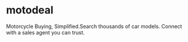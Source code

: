 # motodeal
Motorcycle Buying, Simplified.Search thousands of car models. Connect with a sales agent you can trust.
